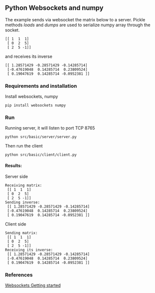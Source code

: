 ## Python Websockets and numpy

The example sends via websocket the matrix below to a server.
Pickle  methods *loads* and *dumps* are used to serialize numpy array through the socket.


```
[[ 1  1  1]
 [ 0  2  5]
 [ 2  5 -1]]
```

and receives its inverse

```
[[ 1.28571429 -0.28571429 -0.14285714]
 [-0.47619048  0.14285714  0.23809524]
 [ 0.19047619  0.14285714 -0.0952381 ]]
```


### Requirements and installation

Install websockets, numpy

```
pip install websockets numpy
```

### Run 

Running server, it will listen to port TCP 8765

```
python src/basic/server/server.py
```

Then run the client

```
python src/basic/client/client.py 
```

#### Results: 

Server side

```
Receiving matrix:
 [[ 1  1  1]
 [ 0  2  5]
 [ 2  5 -1]]
Sending inverse:
 [[ 1.28571429 -0.28571429 -0.14285714]
 [-0.47619048  0.14285714  0.23809524]
 [ 0.19047619  0.14285714 -0.0952381 ]]
```

Client side 

```
Sending matrix:
 [[ 1  1  1]
 [ 0  2  5]
 [ 2  5 -1]]
Receiving its inverse:
 [[ 1.28571429 -0.28571429 -0.14285714]
 [-0.47619048  0.14285714  0.23809524]
 [ 0.19047619  0.14285714 -0.0952381 ]]
```

### References

[Websockets Getting started](https://websockets.readthedocs.io/en/stable/intro.html)